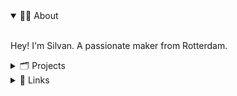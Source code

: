 <details open>
<summary>🙋‍♂️ About</summary>

<br>

Hey! I'm Silvan. A passionate maker from Rotterdam.

</details>

<details>
<summary>🗂️ Projects</summary>

<br>

**[sil.so](https://sil.so)** · Personal website  
**[flowtu.be](https://flowtu.be)** · Webflow-to-GitHub sync (*Chrome extension*)  
**[warp.domains](https://warp.domains)** · AI domain name generator (*web app*)  
**[curatyy.ai](https://curatyy.ai)** · AI art curation (*web app*)  

</details>

<details>
<summary>🔗 Links</summary>

<br>

[𝕏 / Twitter](https://x.com/_silso)  
[Instagram](https://instagram.com/__silso)  
[LinkedIn](https://linkedin.com/in/silvansoeters)  
[BlueSky](https://bsky.app/profile/sil.so)  
[Ko-Fi](https://ko-fi.com/M4M11AXHXH)  

[hello@sil.so](mailto:hello@sil.so?subject=Contact%20%7C%20sil.so)  

</details>
